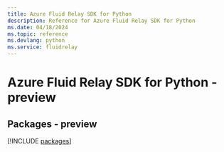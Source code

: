 ```yaml
---
title: Azure Fluid Relay SDK for Python
description: Reference for Azure Fluid Relay SDK for Python
ms.date: 04/18/2024
ms.topic: reference
ms.devlang: python
ms.service: fluidrelay
---
```

# Azure Fluid Relay SDK for Python - preview
## Packages - preview
[!INCLUDE [packages](fluid-relay-index.md)]